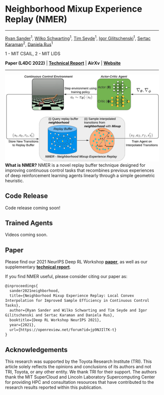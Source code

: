# Neighborhood Mixup Experience Replay (NMER)
---------------------------------------------------------------------------------------------------------------------------------------------------------
[Ryan Sander](https://scholar.google.com/citations?user=7B6apiIAAAAJ&hl=en)<sup>1</sup>, [Wilko Schwarting](https://scholar.google.com/citations?hl=en&user=YI1EqBoAAAAJ)<sup>1</sup>, [Tim Seyde](https://scholar.google.com/citations?hl=en&user=FJ7ILzkAAAAJ)<sup>1</sup>, [Igor Gilitschenski](https://scholar.google.com/citations?hl=en&user=Nuw1Y4oAAAAJ)<sup>1</sup>, [Sertac Karaman](https://scholar.google.com/citations?hl=en&user=Vu-Zb7EAAAAJ)<sup>2</sup>, [Daniela Rus](https://scholar.google.com/citations?hl=en&user=910z20QAAAAJ)<sup>1</sup>

1 - MIT CSAIL, 2 - MIT LIDS

**Paper (L4DC 2022)** | **[Technical Report](https://github.com/rmsander/rmsander.github.io/blob/master/projects/nmer_tech_report.pdf)** | **AirXv** | **[Website](https://sites.google.com/view/nmer-drl)**

---------------------------------------------------------------------------------------------------------------------------------------------------------

![nmer_diagram](img/diagram.png)
**What is NMER?** NMER is a novel replay buffer technique designed for improving continuous control tasks that recombines previous experiences of deep reinforcement learning agents linearly through a simple geometric heuristic.


## Code Release
Code release coming soon!

## Trained Agents
Videos coming soon.

## Paper
Please find our 2021 NeurIPS Deep RL Workshop **[paper](https://openreview.net/pdf?id=jp9NJIlTK-t)**, as well as our supplementary **[technical report](https://rmsander.github.io/projects/nmer_tech_report.pdf)**. 

If you find NMER useful, please consider citing our paper as:

```
@inproceedings{
  sander2021neighborhood,
  title={Neighborhood Mixup Experience Replay: Local Convex Interpolation for Improved Sample Efficiency in Continuous Control Tasks},
  author={Ryan Sander and Wilko Schwarting and Tim Seyde and Igor Gilitschenski and Sertac Karaman and Daniela Rus},
  booktitle={Deep RL Workshop NeurIPS 2021},
  year={2021},
  url={https://openreview.net/forum?id=jp9NJIlTK-t}
}
```

## Acknowledgements
This research was supported by the Toyota Research Institute (TRI). This article solely reflects the opinions and conclusions of its authors and not TRI,
Toyota, or any other entity. We thank TRI for their support. The authors thank the MIT SuperCloud and Lincoln Laboratory Supercomputing Center for providing HPC and consultation resources that have contributed to the research results reported within this publication. 

